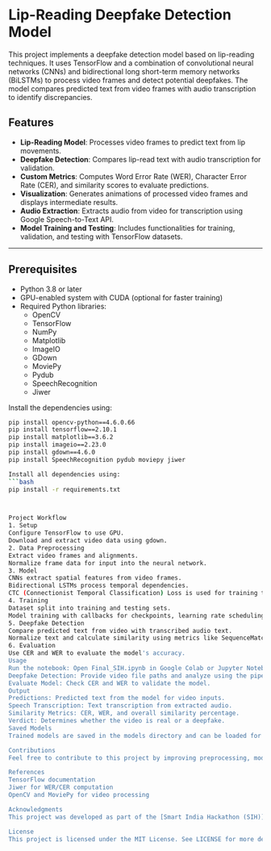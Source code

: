 # Lip-Reading Deepfake Detection Model

This project implements a deepfake detection model based on lip-reading techniques. It uses TensorFlow and a combination of convolutional neural networks (CNNs) and bidirectional long short-term memory networks (BiLSTMs) to process video frames and detect potential deepfakes. The model compares predicted text from video frames with audio transcription to identify discrepancies.

## Features

- **Lip-Reading Model**: Processes video frames to predict text from lip movements.
- **Deepfake Detection**: Compares lip-read text with audio transcription for validation.
- **Custom Metrics**: Computes Word Error Rate (WER), Character Error Rate (CER), and similarity scores to evaluate predictions.
- **Visualization**: Generates animations of processed video frames and displays intermediate results.
- **Audio Extraction**: Extracts audio from video for transcription using Google Speech-to-Text API.
- **Model Training and Testing**: Includes functionalities for training, validation, and testing with TensorFlow datasets.

---

## Prerequisites

- Python 3.8 or later
- GPU-enabled system with CUDA (optional for faster training)
- Required Python libraries:
  - OpenCV
  - TensorFlow
  - NumPy
  - Matplotlib
  - ImageIO
  - GDown
  - MoviePy
  - Pydub
  - SpeechRecognition
  - Jiwer

Install the dependencies using:

```bash
pip install opencv-python==4.6.0.66
pip install tensorflow==2.10.1
pip install matplotlib==3.6.2
pip install imageio==2.23.0
pip install gdown==4.6.0
pip install SpeechRecognition pydub moviepy jiwer

Install all dependencies using:
```bash
pip install -r requirements.txt



Project Workflow
1. Setup
Configure TensorFlow to use GPU.
Download and extract video data using gdown.
2. Data Preprocessing
Extract video frames and alignments.
Normalize frame data for input into the neural network.
3. Model
CNNs extract spatial features from video frames.
Bidirectional LSTMs process temporal dependencies.
CTC (Connectionist Temporal Classification) Loss is used for training the model.
4. Training
Dataset split into training and testing sets.
Model training with callbacks for checkpoints, learning rate scheduling, and prediction examples.
5. Deepfake Detection
Compare predicted text from video with transcribed audio text.
Normalize text and calculate similarity using metrics like SequenceMatcher.
6. Evaluation
Use CER and WER to evaluate the model's accuracy.
Usage
Run the notebook: Open Final_SIH.ipynb in Google Colab or Jupyter Notebook and execute cells sequentially.
Deepfake Detection: Provide video file paths and analyze using the pipeline.
Evaluate Model: Check CER and WER to validate the model.
Output
Predictions: Predicted text from the model for video inputs.
Speech Transcription: Text transcription from extracted audio.
Similarity Metrics: CER, WER, and overall similarity percentage.
Verdict: Determines whether the video is real or a deepfake.
Saved Models
Trained models are saved in the models directory and can be loaded for predictions.

Contributions
Feel free to contribute to this project by improving preprocessing, model architecture, or extending functionality.

References
TensorFlow documentation
Jiwer for WER/CER computation
OpenCV and MoviePy for video processing

Acknowledgments
This project was developed as part of the [Smart India Hackathon (SIH)] challenge. Special thanks to Nicholas Renotte for downloading Checkpoints.

License
This project is licensed under the MIT License. See LICENSE for more details.